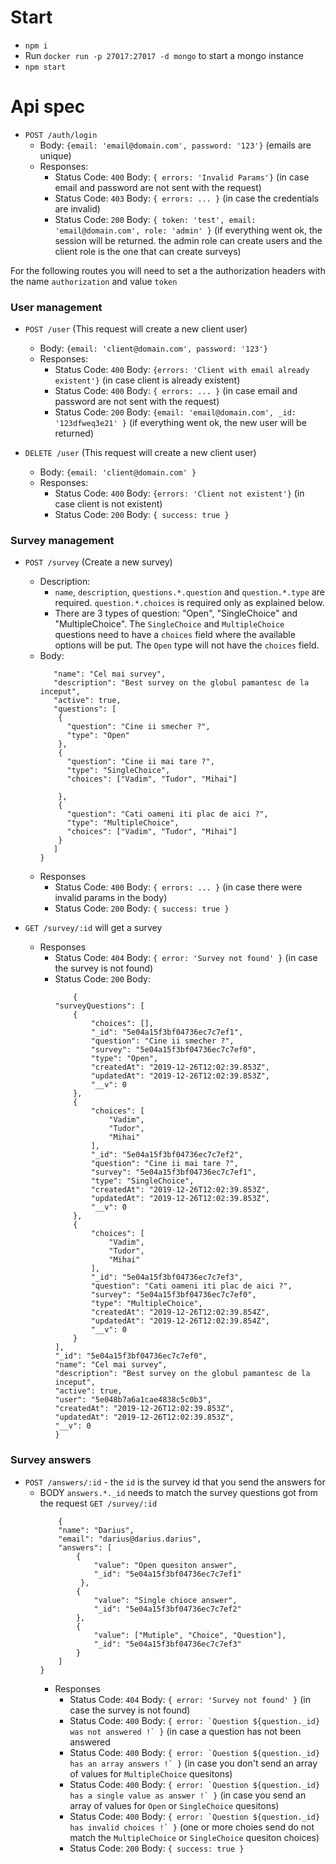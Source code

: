 # Start

- `npm i`
- Run `docker run -p 27017:27017 -d mongo` to start a mongo instance
- `npm start`

# Api spec

- `POST /auth/login`
  - Body: `{email: 'email@domain.com', password: '123'}` (emails are unique)
  - Responses: 
    - Status Code: `400` Body: `{ errors: 'Invalid Params'}` (in case email and password are not sent with the request)
    - Status Code: `403` Body: `{ errors: ... }` (in case the credentials are invalid)
    - Status Code: `200` Body: `{ token: 'test', email: 'email@domain.com', role: 'admin' }` (if everything went ok, the session will be returned. the admin role can create users and the client role is the one that can create surveys)

For the following routes you will need to set a the authorization headers with the name `authorization` and value `token`

### User management
- `POST /user` (This request will create a new client user)
  - Body: `{email: 'client@domain.com', password: '123'}` 
  - Responses:
    - Status Code: `400` Body: `{errors: 'Client with email already existent'}` (in case client is already existent)
    - Status Code: `400` Body: `{ errors: ... }` (in case email and password are not sent with the request)
    - Status Code: `200` Body: `{email: 'email@domain.com', _id: '123dfweq3e21' }` (if everything went ok, the new user will be returned)

- `DELETE /user` (This request will create a new client user)
  - Body: `{email: 'client@domain.com' }`
  - Responses:
    - Status Code: `400` Body: `{errors: 'Client not existent'}` (in case client is not existent)
    - Status Code: `200` Body: `{ success: true }` 

### Survey management
- `POST /survey` (Create a new survey)
  - Description: 
    - `name`, `description`, `questions.*.question` and `question.*.type` are required. `question.*.choices` is required only as explained below.
    - There are 3 types of question: "Open", "SingleChoice" and "MultipleChoice". The `SingleChoice` and `MultipleChoice` questions need to have a `choices` field where the available options will be put. The `Open` type will not have the `choices` field.
  - Body: 
    ```{
       "name": "Cel mai survey",
       "description": "Best survey on the globul pamantesc de la inceput",
       "active": true,
       "questions": [
        { 
          "question": "Cine ii smecher ?",
          "type": "Open"
        },
        { 
          "question": "Cine ii mai tare ?",
          "type": "SingleChoice",
          "choices": ["Vadim", "Tudor", "Mihai"]

        },
        { 
          "question": "Cati oameni iti plac de aici ?",
          "type": "MultipleChoice",
          "choices": ["Vadim", "Tudor", "Mihai"]
        }
       ]
    }
    ```
  - Responses
    - Status Code: `400` Body: `{ errors: ... }` (in case there were invalid params in the body)
    - Status Code: `200` Body: `{ success: true }` 

- `GET /survey/:id` will get a survey
  - Responses
      - Status Code: `404` Body: `{ error: 'Survey not found' }` (in case the survey is not found)
      - Status Code: `200` Body:
        ```
            {
        "surveyQuestions": [
            {
                "choices": [],
                "_id": "5e04a15f3bf04736ec7c7ef1",
                "question": "Cine ii smecher ?",
                "survey": "5e04a15f3bf04736ec7c7ef0",
                "type": "Open",
                "createdAt": "2019-12-26T12:02:39.853Z",
                "updatedAt": "2019-12-26T12:02:39.853Z",
                "__v": 0
            },
            {
                "choices": [
                    "Vadim",
                    "Tudor",
                    "Mihai"
                ],
                "_id": "5e04a15f3bf04736ec7c7ef2",
                "question": "Cine ii mai tare ?",
                "survey": "5e04a15f3bf04736ec7c7ef1",
                "type": "SingleChoice",
                "createdAt": "2019-12-26T12:02:39.853Z",
                "updatedAt": "2019-12-26T12:02:39.853Z",
                "__v": 0
            },
            {
                "choices": [
                    "Vadim",
                    "Tudor",
                    "Mihai"
                ],
                "_id": "5e04a15f3bf04736ec7c7ef3",
                "question": "Cati oameni iti plac de aici ?",
                "survey": "5e04a15f3bf04736ec7c7ef0",
                "type": "MultipleChoice",
                "createdAt": "2019-12-26T12:02:39.854Z",
                "updatedAt": "2019-12-26T12:02:39.854Z",
                "__v": 0
            }
        ],
        "_id": "5e04a15f3bf04736ec7c7ef0",
        "name": "Cel mai survey",
        "description": "Best survey on the globul pamantesc de la inceput",
        "active": true,
        "user": "5e048b7a6a1cae4838c5c0b3",
        "createdAt": "2019-12-26T12:02:39.853Z",
        "updatedAt": "2019-12-26T12:02:39.853Z",
        "__v": 0
        }
        ```
 ### Survey answers
- `POST /answers/:id` - the `id` is the survey id that you send the answers for
  - BODY `answers.*._id` needs to match the survey questions got from the request `GET /survey/:id`
    ```
        {
        "name": "Darius",
        "email": "darius@darius.darius",
        "answers": [
            {
                "value": "Open quesiton answer",
                "_id": "5e04a15f3bf04736ec7c7ef1"
             },
            {
                "value": "Single chioce answer",
                "_id": "5e04a15f3bf04736ec7c7ef2"
            },
            {
                "value": ["Mutiple", "Choice", "Question"],
                "_id": "5e04a15f3bf04736ec7c7ef3"
            }
        ]
    }
    ```
    - Responses
      - Status Code: `404` Body: ``{ error: 'Survey not found' }`` (in case the survey is not found)
      - Status Code: `400` Body: ``{ error: `Question ${question._id} was not answered !` }`` (in case a question has not been answered
      - Status Code: `400` Body: ``{ error: `Question ${question._id} has an array answers !` }`` (in case you don't send an array of values for `MultipleChoice` quesitons)
      - Status Code: `400` Body: ``{ error: `Question ${question._id} has a single value as answer !` }`` (in case you send an array of values for `Open` or `SingleChoice` quesitons)
      - Status Code: `400` Body: ``{ error: `Question ${question._id} has invalid choices !` }`` (one or more choies send do not match the `MultipleChoice` or `SingleChoice` quesiton choices)
      - Status Code: `200` Body: `{ success: true }` 




